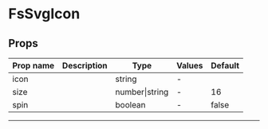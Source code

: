 # FsSvgIcon

## Props

| Prop name | Description | Type           | Values | Default |
| --------- | ----------- | -------------- | ------ | ------- |
| icon      |             | string         | -      |         |
| size      |             | number\|string | -      | 16      |
| spin      |             | boolean        | -      | false   |

---
